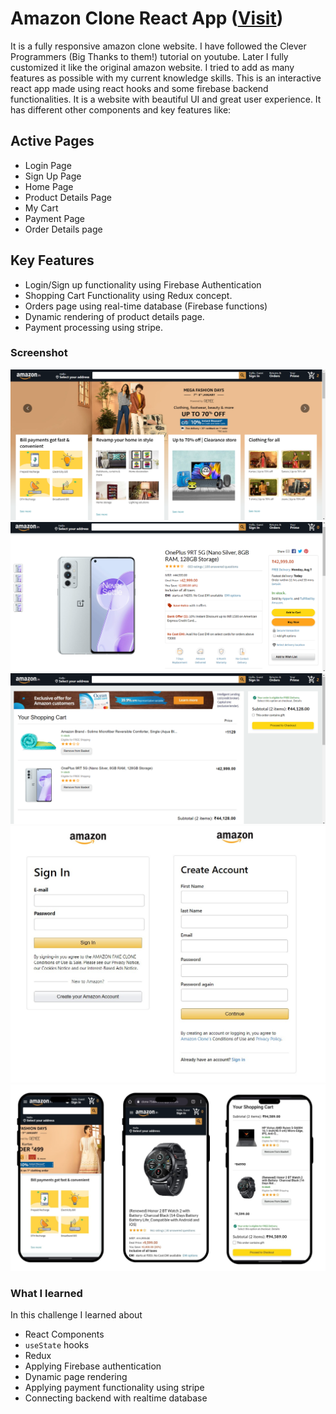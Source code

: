 # Amazon Clone React App ([Visit](https://clone-75de4.web.app/))

It is a fully responsive amazon clone website. I have followed the Clever Programmers (Big Thanks to them!) tutorial on youtube. Later I fully customized it like the original amazon website. I tried to add as many features as possible with my current knowledge skills. This is an interactive react app made using react hooks and some firebase backend functionalities. It is a website with beautiful UI and great user experience. It has different other components and key features like:

## Active Pages
- Login Page
- Sign Up Page
- Home Page
- Product Details Page
- My Cart
- Payment Page
- Order Details page

## Key Features
- Login/Sign up functionality using Firebase Authentication
- Shopping Cart Functionality using Redux concept.
- Orders page using real-time database (Firebase functions)
- Dynamic rendering of product details page.
- Payment processing using stripe.

### Screenshot

![](src/Images/Screenshot-4.png)  ![](src/Images/Screenshot-1.png) 
![](src/Images/Screenshot-3.png)  ![](src/Images/Screenshot-2.png) 
![](src/Images/Screenshot-amzon-phone.png)

### What I learned

In this challenge I learned about 

- React Components
- `useState` hooks
- Redux
- Applying Firebase authentication
- Dynamic page rendering
- Applying payment functionality using stripe
- Connecting backend with realtime database

